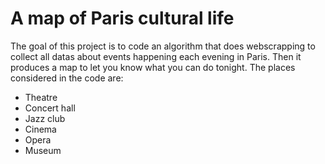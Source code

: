 # A map of Paris cultural life
The goal of this project is to code an algorithm that does webscrapping to collect all datas about events happening each evening in Paris. Then it produces a map to let you know what you can do tonight.
The places considered in the code are:
- Theatre
- Concert hall
- Jazz club
- Cinema
- Opera
- Museum
  
